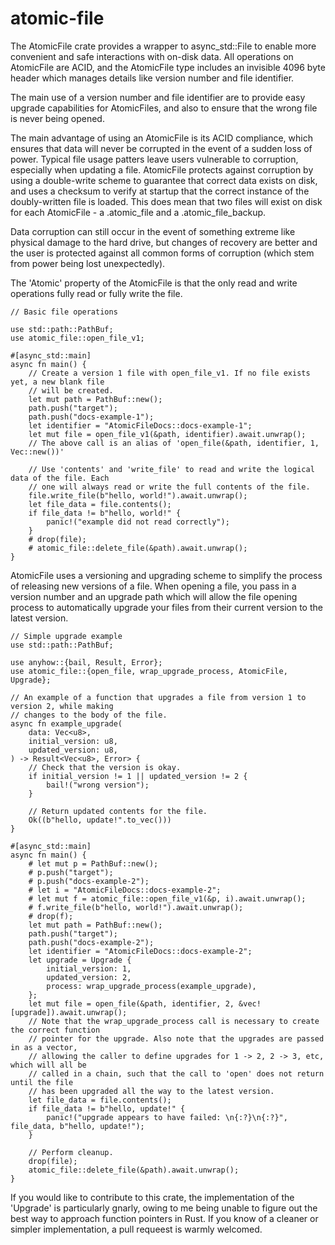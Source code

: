 # atomic-file

The AtomicFile crate provides a wrapper to async\_std::File to enable more convenient and safe
interactions with on-disk data. All operations on AtomicFile are ACID, and the AtomicFile type
includes an invisible 4096 byte header which manages details like version number and file
identifier.

The main use of a version number and file identifier are to provide easy upgrade capabilities
for AtomicFiles, and also to ensure that the wrong file is never being opened.

The main advantage of using an AtomicFile is its ACID compliance, which ensures that data will
never be corrupted in the event of a sudden loss of power. Typical file usage patters leave
users vulnerable to corruption, especially when updating a file. AtomicFile protects against
corruption by using a double-write scheme to guarantee that correct data exists on disk, and
uses a checksum to verify at startup that the correct instance of the doubly-written file is
loaded. This does mean that two files will exist on disk for each AtomicFile - a .atomic\_file
and a .atomic\_file\_backup.

Data corruption can still occur in the event of something extreme like physical damage to the
hard drive, but changes of recovery are better and the user is protected against all common
forms of corruption (which stem from power being lost unexpectedly).

The 'Atomic' property of the AtomicFile is that the only read and write operations fully read
or fully write the file.
```
// Basic file operations

use std::path::PathBuf;
use atomic_file::open_file_v1;

#[async_std::main]
async fn main() {
    // Create a version 1 file with open_file_v1. If no file exists yet, a new blank file
    // will be created.
    let mut path = PathBuf::new();
    path.push("target");
    path.push("docs-example-1");
    let identifier = "AtomicFileDocs::docs-example-1";
    let mut file = open_file_v1(&path, identifier).await.unwrap();
    // The above call is an alias of 'open_file(&path, identifier, 1, Vec::new())'

    // Use 'contents' and 'write_file' to read and write the logical data of the file. Each
    // one will always read or write the full contents of the file.
    file.write_file(b"hello, world!").await.unwrap();
    let file_data = file.contents();
    if file_data != b"hello, world!" {
        panic!("example did not read correctly");
    }
    # drop(file);
    # atomic_file::delete_file(&path).await.unwrap();
}
```
AtomicFile uses a versioning and upgrading scheme to simplify the process of releasing new
versions of a file. When opening a file, you pass in a version number and an upgrade path which
will allow the file opening process to automatically upgrade your files from their current
version to the latest version.
```
// Simple upgrade example
use std::path::PathBuf;

use anyhow::{bail, Result, Error};
use atomic_file::{open_file, wrap_upgrade_process, AtomicFile, Upgrade};

// An example of a function that upgrades a file from version 1 to version 2, while making
// changes to the body of the file.
async fn example_upgrade(
    data: Vec<u8>,
    initial_version: u8,
    updated_version: u8,
) -> Result<Vec<u8>, Error> {
    // Check that the version is okay.
    if initial_version != 1 || updated_version != 2 {
        bail!("wrong version");
    }

    // Return updated contents for the file.
    Ok((b"hello, update!".to_vec()))
}

#[async_std::main]
async fn main() {
    # let mut p = PathBuf::new();
    # p.push("target");
    # p.push("docs-example-2");
    # let i = "AtomicFileDocs::docs-example-2";
    # let mut f = atomic_file::open_file_v1(&p, i).await.unwrap();
    # f.write_file(b"hello, world!").await.unwrap();
    # drop(f);
    let mut path = PathBuf::new();
    path.push("target");
    path.push("docs-example-2");
    let identifier = "AtomicFileDocs::docs-example-2";
    let upgrade = Upgrade {
        initial_version: 1,
        updated_version: 2,
        process: wrap_upgrade_process(example_upgrade),
    };
    let mut file = open_file(&path, identifier, 2, &vec![upgrade]).await.unwrap();
    // Note that the wrap_upgrade_process call is necessary to create the correct function
    // pointer for the upgrade. Also note that the upgrades are passed in as a vector,
    // allowing the caller to define upgrades for 1 -> 2, 2 -> 3, etc, which will all be
    // called in a chain, such that the call to 'open' does not return until the file
    // has been upgraded all the way to the latest version.
    let file_data = file.contents();
    if file_data != b"hello, update!" {
        panic!("upgrade appears to have failed: \n{:?}\n{:?}", file_data, b"hello, update!");
    }

    // Perform cleanup.
    drop(file);
    atomic_file::delete_file(&path).await.unwrap();
}
```

If you would like to contribute to this crate, the implementation of the 'Upgrade' is
particularly gnarly, owing to me being unable to figure out the best way to approach function
pointers in Rust. If you know of a cleaner or simpler implementation, a pull requeest is warmly
welcomed.
